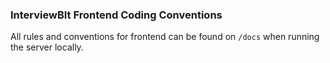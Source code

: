 ### InterviewBIt Frontend Coding Conventions
All rules and conventions for frontend can be found on `/docs` when running the server locally.